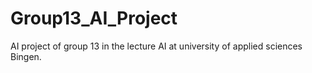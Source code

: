# Group13_AI_Project
AI project of group 13 in the lecture AI at university of applied sciences Bingen. 


